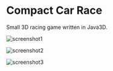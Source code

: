 # Compact Car Race

Small 3D racing game written in Java3D.

![screenshot1](https://github.com/sropelato/CompactCarRace/raw/master/img/screenshot1.png)

![screenshot2](https://github.com/sropelato/CompactCarRace/raw/master/img/screenshot2.png)

![screenshot3](https://github.com/sropelato/CompactCarRace/raw/master/img/screenshot3.png)
